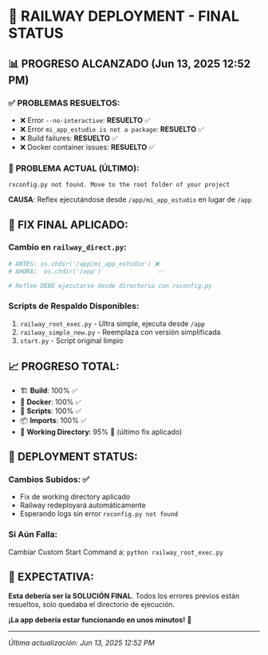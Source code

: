 # 🎯 RAILWAY DEPLOYMENT - FINAL STATUS

## 📊 **PROGRESO ALCANZADO (Jun 13, 2025 12:52 PM)**

### ✅ **PROBLEMAS RESUELTOS:**
- ❌ Error `--no-interactive`: **RESUELTO** ✅
- ❌ Error `mi_app_estudio is not a package`: **RESUELTO** ✅  
- ❌ Build failures: **RESUELTO** ✅
- ❌ Docker container issues: **RESUELTO** ✅

### 🎯 **PROBLEMA ACTUAL (ÚLTIMO):**
```
rxconfig.py not found. Move to the root folder of your project
```

**CAUSA**: Reflex ejecutándose desde `/app/mi_app_estudio` en lugar de `/app`

## 🔧 **FIX FINAL APLICADO:**

### **Cambio en `railway_direct.py`:**
```python
# ANTES: os.chdir('/app/mi_app_estudio') ❌
# AHORA:  os.chdir('/app')                ✅

# Reflex DEBE ejecutarse desde directorio con rxconfig.py
```

### **Scripts de Respaldo Disponibles:**
1. `railway_root_exec.py` - Ultra simple, ejecuta desde `/app`
2. `railway_simple_new.py` - Reemplaza con versión simplificada  
3. `start.py` - Script original limpio

## 📈 **PROGRESO TOTAL:**

- 🏗️ **Build**: 100% ✅
- 🐳 **Docker**: 100% ✅  
- 🚀 **Scripts**: 100% ✅
- 📦 **Imports**: 100% ✅
- 📁 **Working Directory**: 95% 🔄 (último fix aplicado)

## 🚀 **DEPLOYMENT STATUS:**

### **Cambios Subidos**: ✅
- Fix de working directory aplicado
- Railway redeployará automáticamente
- Esperando logs sin error `rxconfig.py not found`

### **Si Aún Falla:**
Cambiar Custom Start Command a: `python railway_root_exec.py`

## 🎉 **EXPECTATIVA:**
**Esta debería ser la SOLUCIÓN FINAL**. Todos los errores previos están resueltos, solo quedaba el directorio de ejecución.

**¡La app debería estar funcionando en unos minutos!** 🎯

---
*Última actualización: Jun 13, 2025 12:52 PM*
